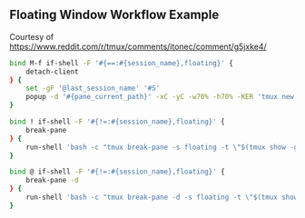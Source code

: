 ## Floating Window Workflow Example

Courtesy of https://www.reddit.com/r/tmux/comments/itonec/comment/g5jxke4/

```bash
bind M-f if-shell -F '#{==:#{session_name},floating}' {
    detach-client
} {
    set -gF '@last_session_name' '#S'
    popup -d '#{pane_current_path}' -xC -yC -w70% -h70% -KER 'tmux new -A -s floating'
}

bind ! if-shell -F '#{!=:#{session_name},floating}' {
    break-pane
} {
    run-shell 'bash -c "tmux break-pane -s floating -t \"$(tmux show -gvq '@last_session_name'):\""'
}

bind @ if-shell -F '#{!=:#{session_name},floating}' {
    break-pane -d
} {
    run-shell 'bash -c "tmux break-pane -d -s floating -t \"$(tmux show -gvq '@last_session_name'):\""'
}
```
